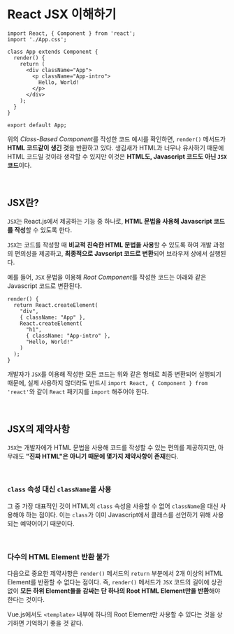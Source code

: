 # React JSX 이해하기

```
import React, { Component } from 'react';
import './App.css';

class App extends Component {
  render() {
    return (
      <div className="App">
        <p className="App-intro">
          Hello, World!
        </p>
      </div>
    );
  }
}

export default App;
```

위의 *Class-Based Component*를 작성한 코드 예시를 확인하면, `render()` 메서드가 **HTML 코드같이 생긴 것**을 반환하고 있다. 생김새가 HTML과 너무나 유사하기 때문에 HTML 코드일 것이라 생각할 수 있지만 이것은 **HTML도, Javascript 코드도 아닌 `JSX` 코드**이다.

<br>

## JSX란?

`JSX`는 React.js에서 제공하는 기능 중 하나로, **HTML 문법을 사용해 Javascript 코드를 작성**할 수 있도록 한다. 

`JSX`는 코드를 작성할 때 **비교적 친숙한 HTML 문법을 사용**할 수 있도록 하여 개발 과정의 편의성을 제공하고, **최종적으로 Javscript 코드로 변환**되어 브라우저 상에서 실행된다.

예를 들어, `JSX` 문법을 이용해 *Root Component*를 작성한 코드는 아래와 같은 Javascript 코드로 변환된다.

```
render() {
  return React.createElement(
    "div", 
    { className: "App" }, 
    React.createElement(
      "h1",
      { className: "App-intro" },
      "Hello, World!"
    )
  );
}
```

개발자가 `JSX`를 이용해 작성한 모든 코드는 위와 같은 형태로 최종 변환되어 실행되기 때문에, 실제 사용하지 않더라도 반드시 `import React, { Component } from 'react'`와 같이 `React` 패키지를 `import` 해주어야 한다.

<br>

## JSX의 제약사항

`JSX`는 개발자에가 HTML 문법을 사용해 코드를 작성할 수 있는 편의를 제공하지만, 아무래도 **"진짜 HTML"은 아니기 때문에 몇가지 제약사항이 존재**한다. 

<br>

### `class` 속성 대신 `className`을 사용

그 중 가장 대표적인 것이 HTML의 `class` 속성을 사용할 수 없어 `className`을 대신 사용해야 하는 점이다.  이는 `class`가 이미 Javascript에서 클래스를 선언하기 위해 사용되는 예약어이기 때문이다.


<br>

### 다수의 HTML Element 반환 불가

다음으로 중요한 제약사항은 `render()` 메서드의 `return` 부분에서 2개 이상의 HTML Element를 반환할 수 없다는 점이다. 즉, `render()` 메서드가 `JSX` 코드의 길이에 상관없이 **모든 하위 Element들을 감싸는 단 하나의 Root HTML Element만을 반환**해야 한다는 것이다.

Vue.js에서도 `<template>` 내부에 하나의 Root Element만 사용할 수 있다는 것을 상기하면 기억하기 좋을 것 같다.